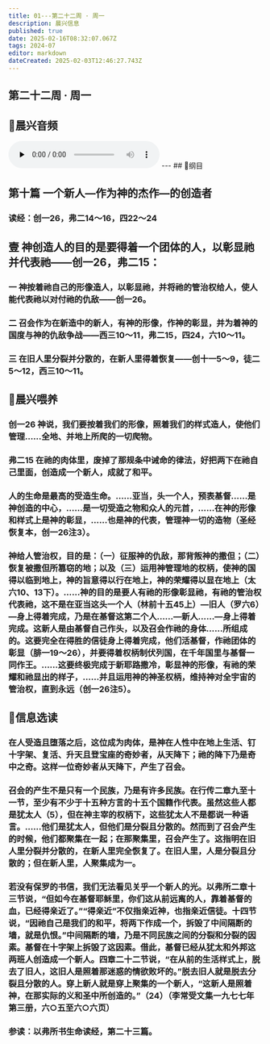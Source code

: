 ```yaml
---
title: 01---第二十二周 · 周一
description: 晨兴信息
published: true
date: 2025-02-16T08:32:07.067Z
tags: 2024-07
editor: markdown
dateCreated: 2025-02-03T12:46:27.743Z
---
```


## 第二十二周 · 周一

## 🎵晨兴音频
<audio id="audio" controls="" preload="none">
      <source id="mp3" src="/2024-07/week22/week22day1.mp3">
</audio>
---
## 📖纲目

## 第十篇    一个新人—作为神的杰作—的创造者

### 读经：创一26，弗二14～16，四22～24

## 壹	神创造人的目的是要得着一个团体的人，以彰显祂并代表祂——创一26，弗二15：

### 一	神按着祂自己的形像造人，以彰显祂，并将祂的管治权给人，使人能代表祂以对付祂的仇敌——创一26。

### 二	召会作为在新造中的新人，有神的形像，作神的彰显，并为着神的国度与神的仇敌争战——西三10～11，弗二15，四24，六10～11。

### 三	在旧人里分裂并分散的，在新人里得着恢复——创十一5～9，徒二5～12，西三10～11。

## 📖晨兴喂养

### **创一26**    **神说，我们要按着我们的形像，照着我们的样式造人，使他们管理……全地、并地上所爬的一切爬物。**

### **弗二15**    **在祂的肉体里，废掉了那规条中诫命的律法，好把两下在祂自己里面，创造成一个新人，成就了和平。**

### 人的生命是最高的受造生命。……亚当，头一个人，预表基督……是神创造的中心，……是一切受造之物和众人的元首，……在神的形像和样式上是神的彰显，……也是神的代表，管理神一切的造物（圣经恢复本，创一26注3）。

### 神给人管治权，目的是：（一）征服神的仇敌，那背叛神的撒但；（二）恢复被撒但所篡窃的地；以及（三）运用神管理地的权柄，使神的国得以临到地上，神的旨意得以行在地上，神的荣耀得以显在地上（太六10、13下）。……神的目的是要人有祂的形像彰显祂，有祂的管治权代表祂，这不是在亚当这头一个人（林前十五45上）—旧人（罗六6）—身上得着完成，乃是在基督这第二个人……—新人……—身上得着完成。这新人是由基督自己作头，以及召会作祂的身体……所组成的。这要完全在得胜的信徒身上得着完成，他们活基督，作祂团体的彰显（腓一19～26），并要得着权柄制伏列国，在千年国里与基督一同作王。……这要终极完成于新耶路撒冷，彰显神的形像，有祂的荣耀和祂显出的样子，……并且运用神的神圣权柄，维持神对全宇宙的管治权，直到永远（创一26注5）。

## 📖信息选读

### 在人受造且堕落之后，这位成为肉体，是神在人性中在地上生活、钉十字架、复活、升天且登宝座的奇妙者，从天降下；祂的降下乃是奇中之奇。这样一位奇妙者从天降下，产生了召会。

### 召会的产生不是只有一个民族，乃是有许多民族。在行传二章九至十一节，至少有不少于十五种方言的十五个国籍作代表。虽然这些人都是犹太人（5），但在神主宰的权柄下，这些犹太人不是都说一种语言。……他们是犹太人，但他们是分裂且分散的。然而到了召会产生的时候，他们都聚集在一起；在那聚集里，召会产生了。这指明在旧人里分裂并分散的，在新人里完全恢复了。在旧人里，人是分裂且分散的；但在新人里，人聚集成为一。

### 若没有保罗的书信，我们无法看见关乎一个新人的光。以弗所二章十三节说，“但如今在基督耶稣里，你们这从前远离的人，靠着基督的血，已经得亲近了。”“得亲近”不仅指亲近神，也指亲近信徒。十四节说，“因祂自己是我们的和平，将两下作成一个，拆毁了中间隔断的墙，就是仇恨。”中间隔断的墙，乃是不同民族之间的分裂和分裂的因素。基督在十字架上拆毁了这因素。借此，基督已经从犹太和外邦这两班人创造成一个新人。四章二十二节说，“在从前的生活样式上，脱去了旧人，这旧人是照着那迷惑的情欲败坏的。”脱去旧人就是脱去分裂且分散的人。穿上新人就是穿上聚集的一个新人，“这新人是照着神，在那实际的义和圣中所创造的。”（24）（李常受文集一九七七年第三册，六○五至六○六页）

### 参读：以弗所书生命读经，第二十三篇。

<!-- Google tag (gtag.js) -->

<script async src="https://www.googletagmanager.com/gtag/js?id=G-1P8709Z16T"></script>

<script>


 window.dataLayer = window.dataLayer || [];

 function gtag(){dataLayer.push(arguments);}

 gtag('js', new Date());



 gtag('config', 'G-1P8709Z16T');

</script>